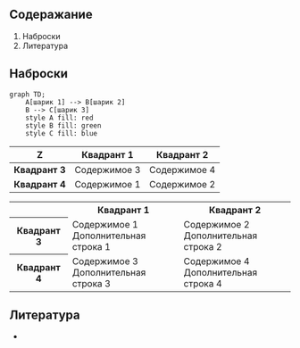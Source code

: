 ## Содеражание
1. Наброски
2. Литература

## Наброски

```mermaid
graph TD;
    A[шарик 1] --> B[шарик 2]
    B --> C[шарик 3]
    style A fill: red
    style B fill: green
    style C fill: blue
```


| Z              | Квадрант 1        | Квадрант 2        |
|----------------|-------------------|-------------------|
| **Квадрант 3** | Содержимое 3      | Содержимое 4      |
| **Квадрант 4** | Содержимое 1      | Содержимое 2      |


<table>
  <tr>
    <th></th>
    <th>Квадрант 1</th>
    <th>Квадрант 2</th>
  </tr>
  <tr>
    <th>Квадрант 3</th>
    <td>Содержимое 1<br>Дополнительная строка 1</td>
    <td>Содержимое 2<br>Дополнительная строка 2</td>
  </tr>
  <tr>
    <th>Квадрант 4</th>
    <td>Содержимое 3<br>Дополнительная строка 3</td>
    <td>Содержимое 4<br>Дополнительная строка 4</td>
  </tr>
</table>


## Литература
- 